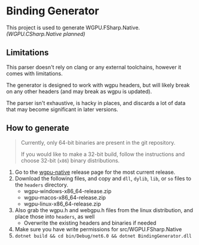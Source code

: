 # Binding Generator

This project is used to generate WGPU.FSharp.Native. *(WGPU.CSharp.Native planned)*

## Limitations

This parser doesn't rely on clang or any external toolchains, however it comes with limitations.

The generator is designed to work with wgpu headers, but will likely break on any other headers (and may break as wgpu is updated).

The parser isn't exhaustive, is hacky in places, and discards a lot of data that may become significant in later versions.



## How to generate
>Currently, only 64-bit binaries are present in the git repository.
>
>If you would like to make a 32-bit build, follow the instructions and choose 32-bit (`x86`) binary distributions.

1. Go to the [wgpu-native](https://github.com/gfx-rs/wgpu-native) release page for the most current release.
2. Download the following files, and copy and `dll`, `dylib`, `lib`, or `so` files to the `headers` directory.
    * wgpu-windows-x86_64-release.zip
    * wgpu-macos-x86_64-release.zip
    * wgpu-linux-x86_64-release.zip
3. Also grab the wgpu.h and webgpu.h files from the linux distribution, and place those into `headers`, as well
   * Overwrite the existing headers and binaries if needed
4. Make sure you have write permissions for src/WGPU.FSharp.Native
5. `dotnet build && cd bin/Debug/net6.0 && dotnet BindingGenerator.dll`
